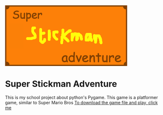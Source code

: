 ![Super Stickman Adventure](https://github.com/hotdoggy8/Super-Stickman-Adventure/blob/main/Platformer/Images/Logo.png?raw=true)
# Super Stickman Adventure
This is my school project about python's Pygame.
This game is a platformer game, similar to Super Mario Bros
[To download the game file and play, click me](https://github.com/hotdoggy8/Super-Stickman-Adventure/blob/main/Platformer/Images/Logo.png?raw=true)
